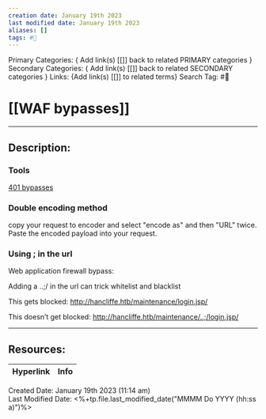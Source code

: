 ```yaml
---
creation date: January 19th 2023
last modified date: January 19th 2023
aliases: []
tags: #📕
---
```


Primary Categories: { Add link(s) [[]] back to related PRIMARY categories }
Secondary Categories:  { Add link(s) [[]] back to related SECONDARY categories }
Links: {Add link(s) [[]] to related terms}
Search Tag: #📕  

# [[WAF bypasses]]  
___

## Description:  

### Tools
[401 bypasses](https://github.com/0ss/byp4ss3r)

### Double encoding method

copy your request to encoder and select "encode as" and then "URL" twice. Paste the encoded payload into your request.

### Using ; in the url

Web application firewall bypass:
 
Adding a ..;/ in the url can trick whitelist and blacklist
 
This gets blocked:
http://hancliffe.htb/maintenance/login.jsp/
 
This doesn’t get blocked:
http://hancliffe.htb/maintenance/..;/login.jsp/



___

## Resources:

| Hyperlink | Info |
| --------- | ---- |


Created Date: January 19th 2023 (11:14 am)  
Last Modified Date: <%+tp.file.last_modified_date("MMMM Do YYYY (hh:ss a)")%>
